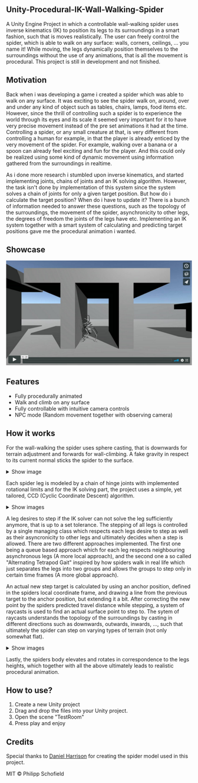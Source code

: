## Unity-Procedural-IK-Wall-Walking-Spider
A Unity Engine Project in which a controllable wall-walking spider uses inverse kinematics (IK) to position its legs to its surroundings in a smart fashion, such that is moves realistically.
The user can freely control the spider, which is able to walk on any surface: walls, corners, ceilings, ... you name it!
While moving, the legs dynamically position themselves to the surroundings without the use of any animations, that is all the movement is procedural. This project is still in development and not finished.

## Motivation
Back when i was developing a game i created a spider which was able to walk on any surface. It was exciting to see the spider walk on, around, over and under any kind of object such as tables, chairs, lamps, food items etc.
However, since the thrill of controlling such a spider is to experience the world through its eyes and its scale it seemed very important for it to have very precise movement instead of the pre set animations it had at the time.
Controlling a spider, or any small creature at that, is very different from controlling a human for example, in that the player is already enticed by the very movement of the spider. For example, walking over a banana or a spoon can already feel exciting and fun for the player. And this could only be realized using some kind of dynamic movement using information gathered from the surroundings in realtime.

As i done more research i stumbled upon inverse kinematics, and started implementing joints, chains of joints and an IK solving algorithm. However, the task isn't done by implementation of this system since the system solves a chain of joints for only a given target position. But how do i calculate the target position? When do i have to update it? There is a bunch of information needed to answer these questions, such as the topology of the surroundings, the movement of the spider, asynchronicity to other legs, the degrees of freedom the joints of the legs have etc. Implementing an IK system together with a smart system of calculating and predicting target positions gave me the procedural animation i wanted.

## Showcase
[![Watch Showcase](media/SpiderShowcaseVimeoPreview.png)](https://vimeo.com/400710898)

## Features
  - Fully procedurally animated
  - Walk and climb on any surface
  - Fully controllable with intuitive camera controls
  - NPC mode (Random movement together with observing camera)

## How it works
For the wall-walking the spider uses sphere casting, that is downwards for terrain adjustment and forwards for wall-climbing. A fake gravity in respect to its current normal sticks the spider to the surface.

<details>
  <summary>Show image</summary>
  
  ![](media/7.Wall-Walking.jpg)  
</details>

Each spider leg is modeled by a chain of hinge joints with implemented rotational limits and
for the IK solving part, the project uses a simple, yet tailored, CCD (Cyclic Coordinate Descent) algorithm.

<details>
  <summary>Show images</summary>
  
  ![](media/1.ChainAndRotationalLimits.jpg)
  ![](media/2.ChainIKSolving.jpg)
</details>

A leg desires to step if the IK solver can not solve the leg sufficiently anymore, that is up to a set tolerance.
The stepping of all legs is controlled by a single managing class which respects each legs desire to step as well as their asyncronicity to other legs and ultimately decides when a step is allowed. There are two different approaches implemented. The first one being a queue based approach which for each leg respects neighbouring asynchronous legs (A more local approach), and the second one a so called "Alternating Tetrapod Gait" inspired by how spiders walk in real life which just separates the legs into two groups and allows the groups to step only in certain time frames (A more global approach).

An actual new step target is calculated by using an anchor position, defined in the spiders local coordinate frame, and drawing a line from the previous target to the anchor position, but extending it a bit. After correcting the new point by the spiders predicted travel distance while stepping, a system of raycasts is used to find an actual surface point to step to. The sytem of raycasts understands the topology of the surroundings by casting in different directions such as downwards, outwards, inwards, ..., such that ultimately the spider can step on varying types of terrain (not only somewhat flat).

<details>
  <summary>Show images</summary>
  
  ![](media/3.StepDesire.jpg)
  ![](media/4.StepPrediction.jpg)
  ![](media/5.AFindSurfacePoint.jpg)
  ![](media/5.BFindSurfacePoint.jpg)
  ![](media/6.Step.jpg)
</details>

Lastly, the spiders body elevates and rotates in correspondence to the legs heights, which together with all the above ultimately leads to realistic procedural animation.

## How to use?
1. Create a new Unity project
2. Drag and drop the files into your Unity project.
3. Open the scene "TestRoom" 
4. Press play and enjoy

## Credits
Special thanks to [Daniel Harrison](http://www.harrisondaniel.com/) for creating the spider model used in this project.

MIT © Philipp Schofield
